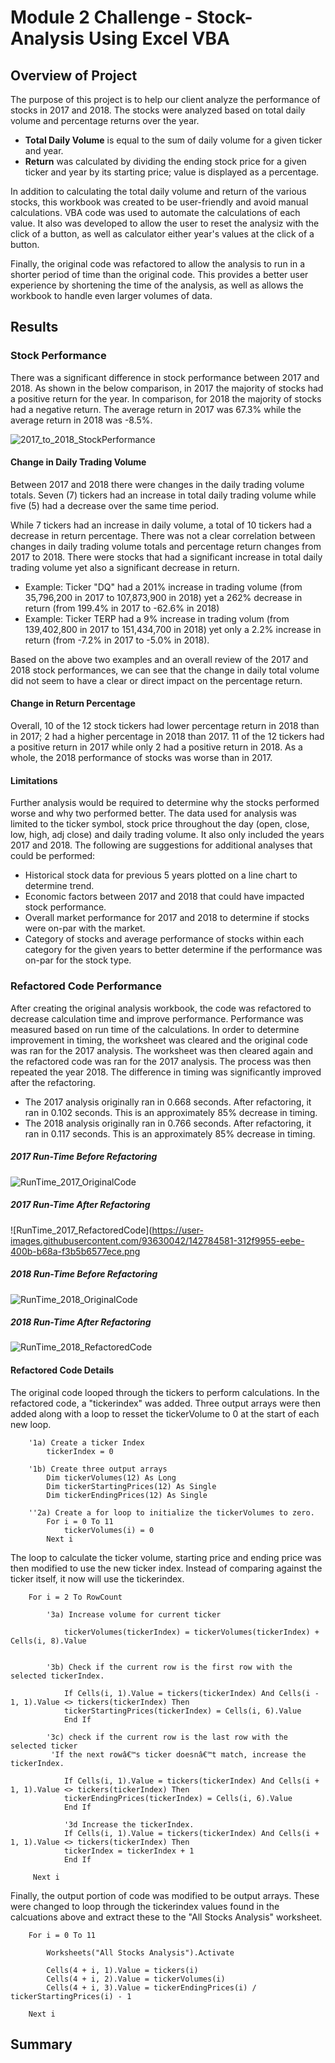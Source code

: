 # Module 2 Challenge - Stock-Analysis Using Excel VBA


## Overview of Project
The purpose of this project is to help our client analyze the performance of stocks in 2017 and 2018. The stocks were analyzed based on total daily volume and percentage returns over the year. 
- **Total Daily Volume** is equal to the sum of daily volume for a given ticker and year. 
- **Return** was calculated by dividing the ending stock price for a given ticker and year by its starting price; value is displayed as a percentage.

In addition to calculating the total daily volume and return of the various stocks, this workbook was created to be user-friendly and avoid manual calculations. VBA code was used to automate the calculations of each value. It also was developed to allow the user to reset the analysiz with the click of a button, as well as calculator either year's values at the click of a button. 

Finally, the original code was refactored to allow the analysis to run in a shorter period of time than the original code. This provides a better user experience by shortening the time of the analysis, as well as allows the workbook to handle even larger volumes of data. 

## Results

### Stock Performance
There was a significant difference in stock performance between 2017 and 2018. As shown in the below comparison, in 2017 the majority of stocks had a positive return for the year. In comparison, for 2018 the majority of stocks had a negative return. The average return in 2017 was 67.3% while the average return in 2018 was -8.5%. 

![2017_to_2018_StockPerformance](https://user-images.githubusercontent.com/93630042/142767828-08f1d8bb-6dd1-4545-a450-1dcf6b1e5d20.png)

#### Change in Daily Trading Volume
Between 2017 and 2018 there were changes in the daily trading volume totals. Seven (7) tickers had an increase in total daily trading volume while five (5) had a decrease over the same time period. 

While 7 tickers had an increase in daily volume, a total of 10 tickers had a decrease in return percentage. There was not a clear correlation between changes in daily trading volume totals and percentage return changes from 2017 to 2018. There were stocks that had a significant increase in total daily trading volume yet also a significant decrease in return. 
- Example: Ticker "DQ" had a 201% increase in trading volume (from 35,796,200 in 2017 to 107,873,900 in 2018) yet a 262% decrease in return (from 199.4% in 2017 to -62.6% in 2018)
- Example: Ticker TERP had a 9% increase in trading volum (from 139,402,800 in 2017 to 151,434,700 in 2018) yet only a 2.2% increase in return (from -7.2% in 2017 to -5.0% in 2018).

Based on the above two examples and an overall review of the 2017 and 2018 stock performances, we can see that the change in daily total volume did not seem to have a clear or direct impact on the percentage return.

#### Change in Return Percentage
Overall, 10 of the 12 stock tickers had lower percentage return in 2018 than in 2017; 2 had a higher percentage in 2018 than 2017. 11 of the 12 tickers had a positive return in 2017 while only 2 had a positive return in 2018. As a whole, the 2018 performance of stocks was worse than in 2017. 

#### Limitations
Further analysis would be required to determine why the stocks performed worse and why two performed better. The data used for analysis was limited to the ticker symbol, stock price throughout the day (open, close, low, high, adj close) and daily trading volume. It also only included the years 2017 and 2018. The following are suggestions for additional analyses that could be performed:
 - Historical stock data for previous 5 years plotted on a line chart to determine trend.
 - Economic factors between 2017 and 2018 that could have impacted stock performance. 
 - Overall market performance for 2017 and 2018 to determine if stocks were on-par with the market.
 - Category of stocks and average performance of stocks within each category for the given years to better determine if the performance was on-par for the stock type.

### Refactored Code Performance
After creating the original analysis workbook, the code was refactored to decrease calculation time and improve performance. Performance was measured based on run time of the calculations. In order to determine improvement in timing, the worksheet was cleared and the original code was ran for the 2017 analysis. The worksheet was then cleared again and the refactored code was ran for the 2017 analysis. The process was then repeated the year 2018. The difference in timing was significantly improved after the refactoring. 
- The 2017 analysis originally ran in 0.668 seconds. After refactoring, it ran in 0.102 seconds. This is an approximately 85% decrease in timing.
- The 2018 analysis originally ran in 0.766 seconds. After refactoring, it ran in 0.117 seconds. This is an approximately 85% decrease in timing. 

##### 2017 Run-Time Before Refactoring
![RunTime_2017_OriginalCode](https://user-images.githubusercontent.com/93630042/142784577-dc692260-ad32-421a-a7e6-2fcb66117eb0.png)

##### 2017 Run-Time After Refactoring
![RunTime_2017_RefactoredCode](https://user-images.githubusercontent.com/93630042/142784581-312f9955-eebe-400b-b68a-f3b5b6577ece.png

##### 2018 Run-Time Before Refactoring
![RunTime_2018_OriginalCode](https://user-images.githubusercontent.com/93630042/142784584-78174600-eeea-4ae3-9626-b2451cd0acd1.png)

##### 2018 Run-Time After Refactoring
![RunTime_2018_RefactoredCode](https://user-images.githubusercontent.com/93630042/142784589-8edae95c-39e3-4e80-a65f-b6ee4e3692ae.png)

#### Refactored Code Details
The original code looped through the tickers to perform calculations. In the refactored code, a "tickerindex" was added. Three output arrays were then added along with a loop to resset the tickerVolume to 0 at the start of each new loop. 

```
    '1a) Create a ticker Index
        tickerIndex = 0
    
    '1b) Create three output arrays
        Dim tickerVolumes(12) As Long
        Dim tickerStartingPrices(12) As Single
        Dim tickerEndingPrices(12) As Single
    
    ''2a) Create a for loop to initialize the tickerVolumes to zero.
        For i = 0 To 11
            tickerVolumes(i) = 0
        Next i
 ```

The loop to calculate the ticker volume, starting price and ending price was then modified to use the new ticker index. Instead of comparing against the ticker itself, it now will use the tickerindex.

```
    For i = 2 To RowCount
    
        '3a) Increase volume for current ticker
           
            tickerVolumes(tickerIndex) = tickerVolumes(tickerIndex) + Cells(i, 8).Value
    
        
        '3b) Check if the current row is the first row with the selected tickerIndex.
            
            If Cells(i, 1).Value = tickers(tickerIndex) And Cells(i - 1, 1).Value <> tickers(tickerIndex) Then
            tickerStartingPrices(tickerIndex) = Cells(i, 6).Value
            End If
        
        '3c) check if the current row is the last row with the selected ticker
         'If the next rowâ€™s ticker doesnâ€™t match, increase the tickerIndex.

            If Cells(i, 1).Value = tickers(tickerIndex) And Cells(i + 1, 1).Value <> tickers(tickerIndex) Then
            tickerEndingPrices(tickerIndex) = Cells(i, 6).Value
            End If
            
            '3d Increase the tickerIndex.
            If Cells(i, 1).Value = tickers(tickerIndex) And Cells(i + 1, 1).Value <> tickers(tickerIndex) Then
            tickerIndex = tickerIndex + 1
            End If

     Next i
```

Finally, the output portion of code was modified to be output arrays. These were changed to loop through the tickerindex values found in the calcuations above and extract these to the "All Stocks Analysis" worksheet. 

```
    For i = 0 To 11
        
        Worksheets("All Stocks Analysis").Activate
        
        Cells(4 + i, 1).Value = tickers(i)
        Cells(4 + i, 2).Value = tickerVolumes(i)
        Cells(4 + i, 3).Value = tickerEndingPrices(i) / tickerStartingPrices(i) - 1
        
    Next i
```       

## Summary
